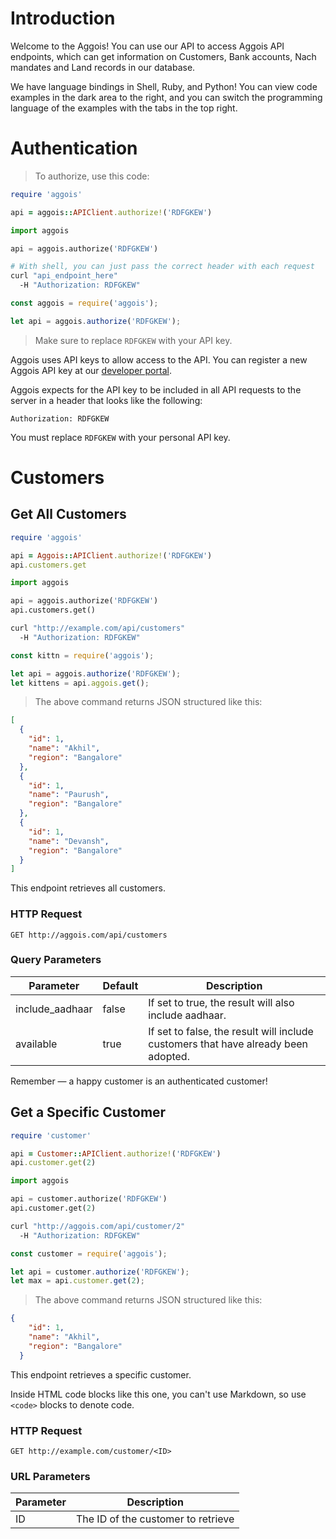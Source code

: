 # Introduction

Welcome to the Aggois! You can use our API to access Aggois API endpoints, which can get information on Customers, Bank accounts, Nach mandates and Land records in our database.

We have language bindings in Shell, Ruby, and Python! You can view code examples in the dark area to the right, and you can switch the programming language of the examples with the tabs in the top right.



# Authentication

> To authorize, use this code:

```ruby
require 'aggois'

api = aggois::APIClient.authorize!('RDFGKEW')
```

```python
import aggois

api = aggois.authorize('RDFGKEW')
```

```bash
# With shell, you can just pass the correct header with each request
curl "api_endpoint_here"
  -H "Authorization: RDFGKEW"
```

```javascript
const aggois = require('aggois');

let api = aggois.authorize('RDFGKEW');
```

> Make sure to replace `RDFGKEW` with your API key.

Aggois uses API keys to allow access to the API. You can register a new Aggois API key at our [developer portal](http://aggois.com/developers).

Aggois expects for the API key to be included in all API requests to the server in a header that looks like the following:

`Authorization: RDFGKEW`

<aside class="notice">
You must replace <code>RDFGKEW</code> with your personal API key.
</aside>

# Customers

## Get All Customers

```ruby
require 'aggois'

api = Aggois::APIClient.authorize!('RDFGKEW')
api.customers.get
```

```python
import aggois

api = aggois.authorize('RDFGKEW')
api.customers.get()
```

```bash
curl "http://example.com/api/customers"
  -H "Authorization: RDFGKEW"
```

```javascript
const kittn = require('aggois');

let api = aggois.authorize('RDFGKEW');
let kittens = api.aggois.get();
```

> The above command returns JSON structured like this:

```json
[
  {
    "id": 1,
    "name": "Akhil",
    "region": "Bangalore"
  },
  {
    "id": 1,
    "name": "Paurush",
    "region": "Bangalore"
  },
  {
    "id": 1,
    "name": "Devansh",
    "region": "Bangalore"
  }
]
```

This endpoint retrieves all customers.

### HTTP Request

`GET http://aggois.com/api/customers`

### Query Parameters

Parameter | Default | Description
--------- | ------- | -----------
include_aadhaar | false | If set to true, the result will also include aadhaar.
available | true | If set to false, the result will include customers that have already been adopted.

<aside class="success">
Remember — a happy customer is an authenticated customer!
</aside>

## Get a Specific Customer

```ruby
require 'customer'

api = Customer::APIClient.authorize!('RDFGKEW')
api.customer.get(2)
```

```python
import aggois

api = customer.authorize('RDFGKEW')
api.customer.get(2)
```

```bash
curl "http://aggois.com/api/customer/2"
  -H "Authorization: RDFGKEW"
```

```javascript
const customer = require('aggois');

let api = customer.authorize('RDFGKEW');
let max = api.customer.get(2);
```

> The above command returns JSON structured like this:

```json
{
    "id": 1,
    "name": "Akhil",
    "region": "Bangalore"
  }
```

This endpoint retrieves a specific customer.

<aside class="warning">Inside HTML code blocks like this one, you can't use Markdown, so use <code>&lt;code&gt;</code> blocks to denote code.</aside>

### HTTP Request

`GET http://example.com/customer/<ID>`

### URL Parameters

Parameter | Description
--------- | -----------
ID | The ID of the customer to retrieve
